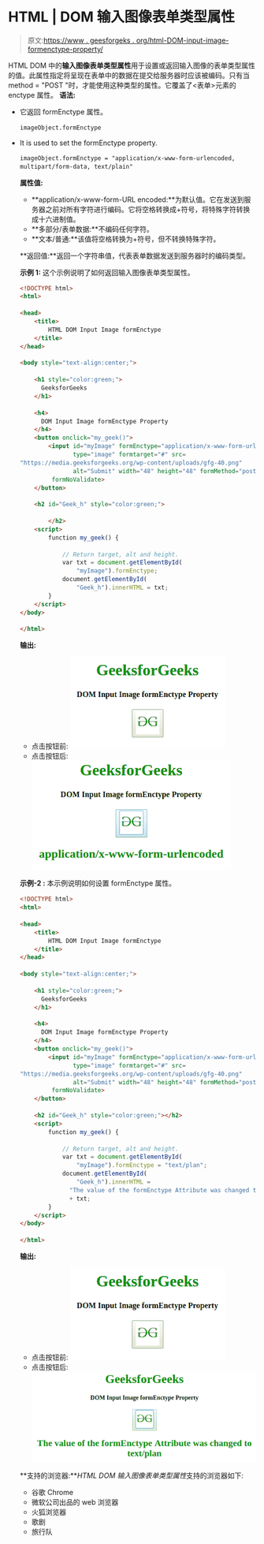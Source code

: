 # HTML | DOM 输入图像表单类型属性

> 原文:[https://www . geesforgeks . org/html-DOM-input-image-formenctype-property/](https://www.geeksforgeeks.org/html-dom-input-image-formenctype-property/)

HTML DOM 中的**输入图像表单类型属性**用于设置或返回输入图像的表单类型属性的值。此属性指定将呈现在表单中的数据在提交给服务器时应该被编码。只有当 method = "POST "时，才能使用这种类型的属性。它覆盖了<表单>元素的 enctype 属性。
**语法:**

*   它返回 formEnctype 属性。

    ```html
    imageObject.formEnctype
    ```

*   It is used to set the formEnctype property.

    ```html
    imageObject.formEnctype = "application/x-www-form-urlencoded,
    multipart/form-data, text/plain"
    ```

    **属性值:**

    *   **application/x-www-form-URL encoded:**为默认值。它在发送到服务器之前对所有字符进行编码。它将空格转换成+符号，将特殊字符转换成十六进制值。
    *   **多部分/表单数据:**不编码任何字符。
    *   **文本/普通:**该值将空格转换为+符号，但不转换特殊字符。

    **返回值:**返回一个字符串值，代表表单数据发送到服务器时的编码类型。

    **示例 1:** 这个示例说明了如何返回输入图像表单类型属性。

    ```html
    <!DOCTYPE html>
    <html>

    <head>
        <title>
            HTML DOM Input Image formEnctype
        </title>
    </head>

    <body style="text-align:center;">

        <h1 style="color:green;"> 
          GeeksforGeeks 
        </h1>

        <h4>
          DOM Input Image formEnctype Property
        </h4>
        <button onclick="my_geek()">
            <input id="myImage" formEnctype="application/x-www-form-urlencoded" 
                   type="image" formtarget="#" src=
    "https://media.geeksforgeeks.org/wp-content/uploads/gfg-40.png" 
                   alt="Submit" width="48" height="48" formMethod="post" 
             formNoValidate>
        </button>

        <h2 id="Geek_h" style="color:green;"> 

            </h2>
        <script>
            function my_geek() {

                // Return target, alt and height. 
                var txt = document.getElementById(
                    "myImage").formEnctype;
                document.getElementById(
                    "Geek_h").innerHTML = txt;
            }
        </script>
    </body>

    </html>
    ```

    **输出:**

    *   点击按钮前:
        ![](img/7cc39a2587d5b610930087ee6bbfdfaf.png)
    *   点击按钮后:
        ![](img/3f95ed75b2ad3cf3c99559c681722ee0.png)

    **示例-2 :** 本示例说明如何设置 formEnctype 属性。

    ```html
    <!DOCTYPE html>
    <html>

    <head>
        <title>
            HTML DOM Input Image formEnctype
        </title>
    </head>

    <body style="text-align:center;">

        <h1 style="color:green;"> 
          GeeksforGeeks 
        </h1>

        <h4>
          DOM Input Image formEnctype Property
        </h4>
        <button onclick="my_geek()">
            <input id="myImage" formEnctype="application/x-www-form-urlencoded" 
                   type="image" formtarget="#" src=
    "https://media.geeksforgeeks.org/wp-content/uploads/gfg-40.png" 
                   alt="Submit" width="48" height="48" formMethod="post"
             formNoValidate>
        </button>

        <h2 id="Geek_h" style="color:green;"></h2>
        <script>
            function my_geek() {

                // Return target, alt and height. 
                var txt = document.getElementById(
                    "myImage").formEnctype = "text/plan";
                document.getElementById(
                    "Geek_h").innerHTML = 
                  "The value of the formEnctype Attribute was changed to "
                  + txt;
            }
        </script>
    </body>

    </html>
    ```

    **输出:**

    *   点击按钮前:
        ![](img/7cc39a2587d5b610930087ee6bbfdfaf.png)
    *   点击按钮后:
        ![](img/14f0a76317f01b3e24eefa78836a9708.png)

    **支持的浏览器:***HTML DOM 输入图像表单类型属性*支持的浏览器如下:

    *   谷歌 Chrome
    *   微软公司出品的 web 浏览器
    *   火狐浏览器
    *   歌剧
    *   旅行队